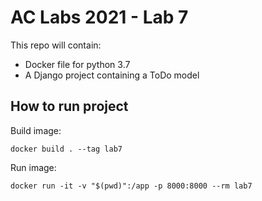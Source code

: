 # AC Labs 2021 - Lab 7

This repo will contain:
 - Docker file for python 3.7
 - A Django project containing a ToDo model

## How to run project

Build image:

`docker build . --tag lab7`

Run image:

`docker run -it -v "$(pwd)":/app -p 8000:8000 --rm lab7`
